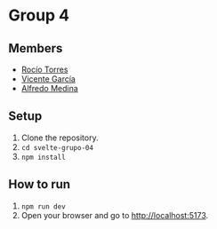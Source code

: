 # Group 4

## Members

- [Rocío Torres](https://github.com/gore26)
- [Vicente García](https://github.com/VicenteGM123)
- [Alfredo Medina](https://github.com/AlfreMK)

## Setup

1. Clone the repository.
2. `cd svelte-grupo-04`
3. `npm install`

## How to run

1. `npm run dev`
2. Open your browser and go to [http://localhost:5173](http://localhost:5173).
